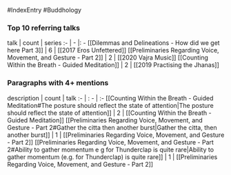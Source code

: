 #IndexEntry #Buddhology

### Top 10 referring talks
talk | count | series
:- | - |: -
[[Dilemmas and Delineations - How did we get here Part 3]] | 6 | [[2017 Eros Unfettered]]
[[Preliminaries Regarding Voice, Movement, and Gesture - Part 2]] | 2 | [[2020 Vajra Music]]
[[Counting Within the Breath - Guided Meditation]] | 2 | [[2019 Practising the Jhanas]]

### Paragraphs with 4+ mentions
description | count | talk
:- | : - | :-
[[Counting Within the Breath - Guided Meditation#The posture should reflect the state of attention\|The posture should reflect the state of attention]] | 2 | [[Counting Within the Breath - Guided Meditation]]
[[Preliminaries Regarding Voice, Movement, and Gesture - Part 2#Gather the citta then another burst\|Gather the citta, then another burst]] | 1 | [[Preliminaries Regarding Voice, Movement, and Gesture - Part 2]]
[[Preliminaries Regarding Voice, Movement, and Gesture - Part 2#Ability to gather momentum e g for Thunderclap is quite rare\|Ability to gather momentum (e.g. for Thunderclap) is quite rare]] | 1 | [[Preliminaries Regarding Voice, Movement, and Gesture - Part 2]]

